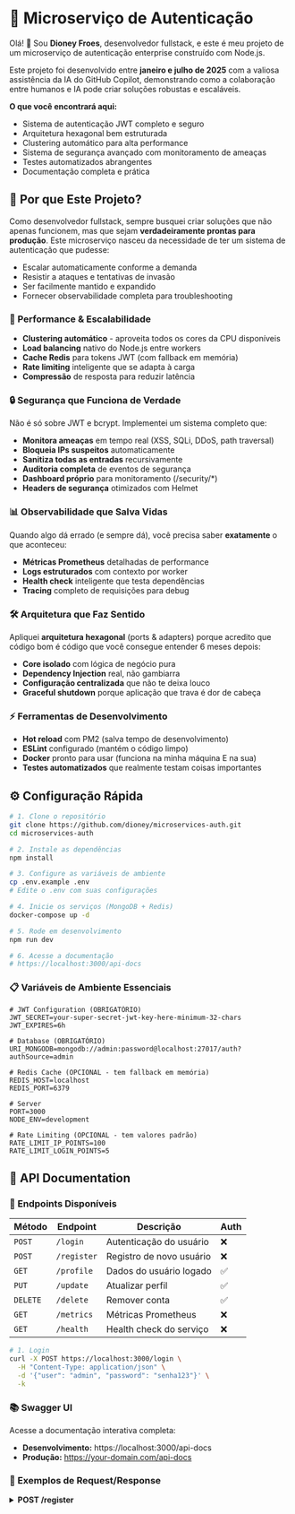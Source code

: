 # 🔐 Microserviço de Autenticação

Olá! 👋 Sou **Dioney Froes**, desenvolvedor fullstack, e este é meu projeto de um microserviço de autenticação enterprise construído com Node.js. 

Este projeto foi desenvolvido entre **janeiro e julho de 2025** com a valiosa assistência da IA do GitHub Copilot, demonstrando como a colaboração entre humanos e IA pode criar soluções robustas e escaláveis.

**O que você encontrará aqui:**
- Sistema de autenticação JWT completo e seguro
- Arquitetura hexagonal bem estruturada  
- Clustering automático para alta performance
- Sistema de segurança avançado com monitoramento de ameaças
- Testes automatizados abrangentes
- Documentação completa e prática

## 🎯 **Por que Este Projeto?**

Como desenvolvedor fullstack, sempre busquei criar soluções que não apenas funcionem, mas que sejam **verdadeiramente prontas para produção**. Este microserviço nasceu da necessidade de ter um sistema de autenticação que pudesse:

- Escalar automaticamente conforme a demanda
- Resistir a ataques e tentativas de invasão
- Ser facilmente mantido e expandido
- Fornecer observabilidade completa para troubleshooting

### **🚀 Performance & Escalabilidade**
- **Clustering automático** - aproveita todos os cores da CPU disponíveis
- **Load balancing** nativo do Node.js entre workers
- **Cache Redis** para tokens JWT (com fallback em memória)
- **Rate limiting** inteligente que se adapta à carga
- **Compressão** de resposta para reduzir latência

### **🔒 Segurança que Funciona de Verdade**
Não é só sobre JWT e bcrypt. Implementei um sistema completo que:
- **Monitora ameaças** em tempo real (XSS, SQLi, DDoS, path traversal)
- **Bloqueia IPs suspeitos** automaticamente
- **Sanitiza todas as entradas** recursivamente
- **Auditoria completa** de eventos de segurança
- **Dashboard próprio** para monitoramento (/security/*)
- **Headers de segurança** otimizados com Helmet

### **📊 Observabilidade que Salva Vidas**
Quando algo dá errado (e sempre dá), você precisa saber **exatamente** o que aconteceu:
- **Métricas Prometheus** detalhadas de performance
- **Logs estruturados** com contexto por worker
- **Health check** inteligente que testa dependências
- **Tracing** completo de requisições para debug

### **🛠️ Arquitetura que Faz Sentido**
Apliquei **arquitetura hexagonal** (ports & adapters) porque acredito que código bom é código que você consegue entender 6 meses depois:
- **Core isolado** com lógica de negócio pura
- **Dependency Injection** real, não gambiarra
- **Configuração centralizada** que não te deixa louco
- **Graceful shutdown** porque aplicação que trava é dor de cabeça

### **⚡ Ferramentas de Desenvolvimento**
- **Hot reload** com PM2 (salva tempo de desenvolvimento)
- **ESLint** configurado (mantém o código limpo)
- **Docker** pronto para usar (funciona na minha máquina E na sua)
- **Testes automatizados** que realmente testam coisas importantes


## ⚙️ **Configuração Rápida**

```bash
# 1. Clone o repositório
git clone https://github.com/dioney/microservices-auth.git
cd microservices-auth

# 2. Instale as dependências  
npm install

# 3. Configure as variáveis de ambiente
cp .env.example .env
# Edite o .env com suas configurações

# 4. Inicie os serviços (MongoDB + Redis)
docker-compose up -d

# 5. Rode em desenvolvimento
npm run dev

# 6. Acesse a documentação
# https://localhost:3000/api-docs
```

### **📋 Variáveis de Ambiente Essenciais**

```env
# JWT Configuration (OBRIGATÓRIO)
JWT_SECRET=your-super-secret-jwt-key-here-minimum-32-chars
JWT_EXPIRES=6h

# Database (OBRIGATÓRIO)  
URI_MONGODB=mongodb://admin:password@localhost:27017/auth?authSource=admin

# Redis Cache (OPCIONAL - tem fallback em memória)
REDIS_HOST=localhost
REDIS_PORT=6379

# Server
PORT=3000
NODE_ENV=development

# Rate Limiting (OPCIONAL - tem valores padrão)
RATE_LIMIT_IP_POINTS=100
RATE_LIMIT_LOGIN_POINTS=5
```

## 📖 **API Documentation**

### **📍 Endpoints Disponíveis**

| Método | Endpoint | Descrição | Auth |
|--------|----------|-----------|------|
| `POST` | `/login` | Autenticação do usuário | ❌ |
| `POST` | `/register` | Registro de novo usuário | ❌ |
| `GET` | `/profile` | Dados do usuário logado | ✅ |
| `PUT` | `/update` | Atualizar perfil | ✅ |
| `DELETE` | `/delete` | Remover conta | ✅ |
| `GET` | `/metrics` | Métricas Prometheus | ❌ |
| `GET` | `/health` | Health check do serviço | ❌ |

```bash
# 1. Login
curl -X POST https://localhost:3000/login \
  -H "Content-Type: application/json" \
  -d '{"user": "admin", "password": "senha123"}' \
  -k
```

### **📚 Swagger UI**

Acesse a documentação interativa completa:
- **Desenvolvimento:** https://localhost:3000/api-docs
- **Produção:** https://your-domain.com/api-docs

### **📝 Exemplos de Request/Response**

<details>
<summary><strong>POST /register</strong></summary>

```javascript
// Request
{
  "user": "novo_usuario",
  "password": "senhaSegura123"
}

// Response 201
{
  "message": "Usuário registrado com sucesso"
}

// Response 409 (Conflict)
{
  "message": "Usuário já existe."
}
```

## 🏗️ **Como Está Organizado**

Passei um tempo pensando na estrutura porque acredito que projeto bem organizado é projeto que escala. Aqui está o que você vai encontrar:

```
src/
├── 🚀 app.js                    # Ponto de entrada + clustering
├── 🧠 core/                     # Coração da aplicação
│   ├── domain.js               # Entidades e regras de negócio
│   ├── bootstrap.js            # DI container e configuração  
│   └── ServiceContainer.js     # Gerenciamento de dependências
├── 🔌 adapters/                 # Implementações de infraestrutura
│   └── index.js                # Adapters para crypto, tokens, logs
├── 🌐 web/                      # Camada de apresentação HTTP
│   ├── AuthController.js       # Controllers HTTP
│   └── AuthMiddleware.js       # Middleware de autenticação
├── ⚙️  config/                  # Configurações centralizadas
│   ├── appConfig.js            # Configuração principal
│   ├── env.js                  # Validação de ambiente
│   ├── cache.js                # Setup Redis
│   ├── passport.js             # Estratégia de autenticação
│   └── swagger.js              # Documentação API
├── 🛡️  middleware/              # Middlewares de segurança
│   ├── securityMonitoring.js   # Detecção de ameaças
│   ├── securityAudit.js        # Auditoria de eventos
│   ├── advancetRateLimit.js    # Rate limiting inteligente
│   └── sanitization.js         # Limpeza de entrada
├── 📊 models/                   # Modelos de dados
│   └── User.js                 # Schema do usuário
├── 🛤️  routes/                  # Definição de rotas
│   ├── authRoutes.js           # Rotas de autenticação
│   └── securityRoutes.js       # Dashboard de segurança
└── 🔧 utils/                    # Utilitários
    ├── metrics.js              # Métricas Prometheus
    ├── healthCheck.js          # Verificação de saúde
    └── errorHandler.js         # Tratamento de erros
```

### **🤔 Por que Arquitetura Hexagonal?**

Porque já cansei de ver projetos onde você não consegue testar nada sem subir o banco inteiro. Aqui:
- **Core** não sabe que HTTP existe (pode virar CLI amanhã)
- **Adapters** fazem a ponte com o mundo externo
- **Testes** são rápidos porque mockam apenas as bordas
- **Mudanças** de infraestrutura não quebram a lógica de negócio

### **⚖️ Como Funciona o Load Balancing**

O Node.js faz isso automaticamente com cluster, mas é legal entender:

```javascript
// Com 4 cores = 4 workers rodando em paralelo
Worker 1: Processa requisições 1, 5, 9, 13...
Worker 2: Processa requisições 2, 6, 10, 14...  
Worker 3: Processa requisições 3, 7, 11, 15...
Worker 4: Processa requisições 4, 8, 12, 16...

// Resultado: 4x mais requisições simultâneas! 🚀
```

## 📊 **Monitoramento na Prática**

### **🎯 Métricas que Realmente Importam**

Acesse `https://localhost:3000/metrics` e você vai ver:

```prometheus
# Saúde do sistema
nodejs_eventloop_lag_seconds          # Se estiver alto, tem problema
nodejs_process_cpu_seconds_total      # Uso de CPU
nodejs_process_resident_memory_bytes  # Memória consumida

# Performance da aplicação  
http_requests_total                   # Quantas requests por segundo
http_request_duration_seconds         # Tempo médio de resposta
auth_failed_logins_total              # Tentativas de invasão
```

### **� Dashboard de Segurança (Meu Orgulho)**

Construí endpoints próprios porque as ferramentas prontas nunca fazem exatamente o que você precisa:

- `GET /security/stats` - Estatísticas em tempo real
- `GET /security/report` - Relatório detalhado com recomendações  
- `GET /security/events` - Últimos eventos de segurança
- `GET /security/threats` - Análise de ameaças ativas
- `GET /security/health` - Status dos sistemas de segurança

### **� Logs que Fazem Sentido**

```bash
# Acompanhar em tempo real
pm2 logs autenticacao --lines 100

# Exemplo do que você vai ver:
📥 [Worker 12345] POST /login processado em 45ms
� [Security] IP 192.168.1.100 bloqueado - tentativas de SQLi
✅ [Auth] Login bem-sucedido para usuário: admin
📊 [Metrics] Request rate: 250/min, Error rate: 0.2%
```

## 🧪 **Testes que Funcionam**

Acredito que teste bom é teste que falha quando deve falhar. Aqui temos:

### **📋 O que Está Coberto**

**Testes Unitários (50 testes)**
- Lógica de negócio isolada
- Validações de entrada  
- Transformações de dados
- Casos extremos e edge cases

**Testes de Integração (16 testes)**
- Fluxo completo de autenticação
- Integração com banco de dados
- Segurança de endpoints
- Validação de headers

**Testes de Carga (Artillery)**
- 4.000+ logins simultâneos
- Distribuição entre workers
- Comportamento sob stress
- Rate limiting real

### **🚀 Como Executar**

```bash
# Executar tudo (minha preferência para CI)
npm run test:all

# Apenas unitários (rápido para desenvolvimento)  
npm run test:unit

# Apenas integração (quando mudo APIs)
npm run test:integration

# Teste de carga (final de sprint)
npm run test:load

# Cobertura de código (para ver o que falta)
npm run test:coverage
```

### **💡 Dica Importante**
Os testes rodam com `NODE_ENV=test` e usam MongoDB em memória. Ou seja, não vão bagunçar seu ambiente de desenvolvimento.

## ✅ **STATUS DO PROJETO**

### **🎯 Sistema Pronto para Produção**
- ✅ **66 testes automatizados** (100% passando)
  - 50 testes unitários
  - 16 testes de integração  
  - Testes de carga (4.000+ requisições simultâneas)
- ✅ **Arquitetura hexagonal** implementada
- ✅ **Segurança corporativa** avançada
- ✅ **Clustering** com 4 workers
- ✅ **Monitoramento** completo
- ✅ **Documentação** Swagger

### **📊 Métricas de Performance**
```
✅ Core isolado com DI
✅ Adapters implementados  
✅ Bootstrap funcional
✅ Configuração centralizada
✅ Zero dependências circulares
✅ Rate limiting: IP + Login + Global
✅ Detecção de ameaças: XSS, SQLi, DDoS
✅ Dashboard: 6 endpoints REST
```

---

## 🤝 **Contribuindo**

Encontrou um bug? Tem uma sugestão? Abra uma issue ou faça um pull request. Feedback é sempre bem-vindo!

## 📄 **Licença**

MIT License - sinta-se livre para usar este código em seus projetos.

---

**Desenvolvido por Dioney Froes** | Janeiro - Julho 2025 | Com GitHub Copilot  
🚀 *Transformando ideias em código que funciona*
